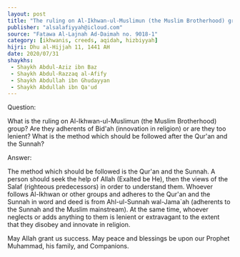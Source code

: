 ```yaml
---
layout: post
title: "The ruling on Al-Ikhwan-ul-Muslimun (the Muslim Brotherhood) group"
publisher: "alsalafiyyah@icloud.com"
source: "Fatawa Al-Lajnah Ad-Daimah no. 9018-1"
category: [ikhwanis, creeds, aqidah, hizbiyyah]
hijri: Dhu al-Hijjah 11, 1441 AH
date: 2020/07/31
shaykhs: 
 - Shaykh Abdul-Aziz ibn Baz
 - Shaykh Abdul-Razzaq al-Afify
 - Shaykh Abdullah ibn Ghudayyan
 - Shaykh Abdullah ibn Qa'ud
---
```


Question: 

What is the ruling on Al-Ikhwan-ul-Muslimun (the Muslim Brotherhood) group? Are they adherents of Bid'ah (innovation in religion) or are they too lenient? What is the method which should be followed after the Qur'an and the Sunnah?

Answer:

The method which should be followed is the Qur'an and the Sunnah. A person should seek the help of Allah (Exalted be He), then the views of the Salaf (righteous predecessors) in order to understand them. Whoever follows Al-Ikhwan or other groups and adheres to the Qur'an and the Sunnah in word and deed is from Ahl-ul-Sunnah wal-Jama`ah (adherents to the Sunnah and the Muslim mainstream). At the same time, whoever neglects or adds anything to them is lenient or extravagant to the extent that they disobey and innovate in religion.

May Allah grant us success. May peace and blessings be upon our Prophet Muhammad, his family, and Companions.
